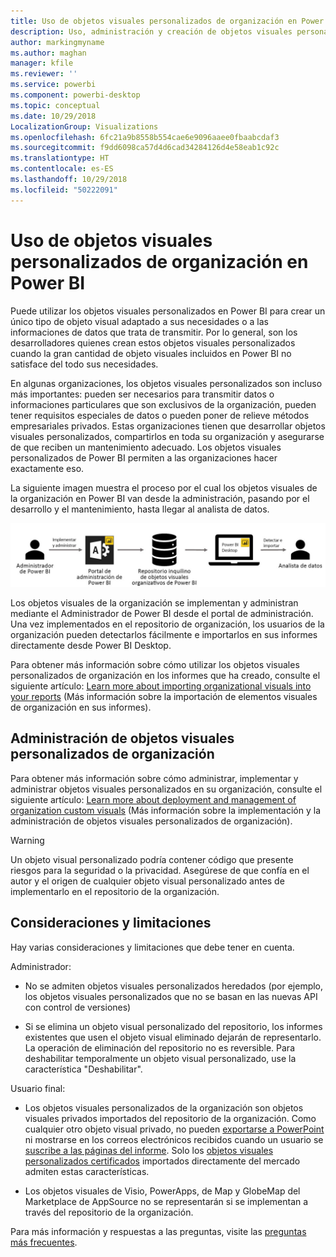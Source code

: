 ```yaml
---
title: Uso de objetos visuales personalizados de organización en Power BI
description: Uso, administración y creación de objetos visuales personalizados de organización en Power BI
author: markingmyname
ms.author: maghan
manager: kfile
ms.reviewer: ''
ms.service: powerbi
ms.component: powerbi-desktop
ms.topic: conceptual
ms.date: 10/29/2018
LocalizationGroup: Visualizations
ms.openlocfilehash: 6fc21a9b8558b554cae6e9096aaee0fbaabcdaf3
ms.sourcegitcommit: f9dd6098ca57d4d6cad34284126d4e58eab1c92c
ms.translationtype: HT
ms.contentlocale: es-ES
ms.lasthandoff: 10/29/2018
ms.locfileid: "50222091"
---
```

# <a name="use-organizational-custom-visuals-in-power-bi"></a>Uso de objetos visuales personalizados de organización en Power BI

Puede utilizar los objetos visuales personalizados en Power BI para crear un único tipo de objeto visual adaptado a sus necesidades o a las informaciones de datos que trata de transmitir. Por lo general, son los desarrolladores quienes crean estos objetos visuales personalizados cuando la gran cantidad de objeto visuales incluidos en Power BI no satisface del todo sus necesidades. 

En algunas organizaciones, los objetos visuales personalizados son incluso más importantes: pueden ser necesarios para transmitir datos o informaciones particulares que son exclusivos de la organización, pueden tener requisitos especiales de datos o pueden poner de relieve métodos empresariales privados. Estas organizaciones tienen que desarrollar objetos visuales personalizados, compartirlos en toda su organización y asegurarse de que reciben un mantenimiento adecuado. Los objetos visuales personalizados de Power BI permiten a las organizaciones hacer exactamente eso.

La siguiente imagen muestra el proceso por el cual los objetos visuales de la organización en Power BI van desde la administración, pasando por el desarrollo y el mantenimiento, hasta llegar al analista de datos.

![Imagen del objeto visual personalizado](media/power-bi-custom-visuals-organizational/custom-visual-org-01.jpg)

Los objetos visuales de la organización se implementan y administran mediante el Administrador de Power BI desde el portal de administración. Una vez implementados en el repositorio de organización, los usuarios de la organización pueden detectarlos fácilmente e importarlos en sus informes directamente desde Power BI Desktop.

Para obtener más información sobre cómo utilizar los objetos visuales personalizados de organización en los informes que ha creado, consulte el siguiente artículo: [Learn more about importing organizational visuals into your reports](power-bi-custom-visuals.md) (Más información sobre la importación de elementos visuales de organización en sus informes).

## <a name="administer-organizational-custom-visuals"></a>Administración de objetos visuales personalizados de organización

Para obtener más información sobre cómo administrar, implementar y administrar objetos visuales personalizados en su organización, consulte el siguiente artículo: [Learn more about deployment and management of organization custom visuals](https://go.microsoft.com/fwlink/?linkid=866790) (Más información sobre la implementación y la administración de objetos visuales personalizados de organización).

> [!WARNING]
> Un objeto visual personalizado podría contener código que presente riesgos para la seguridad o la privacidad. Asegúrese de que confía en el autor y el origen de cualquier objeto visual personalizado antes de implementarlo en el repositorio de la organización.

## <a name="considerations-and-limitations"></a>Consideraciones y limitaciones

Hay varias consideraciones y limitaciones que debe tener en cuenta.

Administrador:

* No se admiten objetos visuales personalizados heredados (por ejemplo, los objetos visuales personalizados que no se basan en las nuevas API con control de versiones)

* Si se elimina un objeto visual personalizado del repositorio, los informes existentes que usen el objeto visual eliminado dejarán de representarlo. La operación de eliminación del repositorio no es reversible. Para deshabilitar temporalmente un objeto visual personalizado, use la característica "Deshabilitar".

Usuario final:

* Los objetos visuales personalizados de la organización son objetos visuales privados importados del repositorio de la organización. Como cualquier otro objeto visual privado, no pueden [exportarse a PowerPoint](https://docs.microsoft.com/power-bi/consumer/end-user-powerpoint) ni mostrarse en los correos electrónicos recibidos cuando un usuario se [suscribe a las páginas del informe](https://docs.microsoft.com/power-bi/consumer/end-user-subscribe). Solo los [objetos visuales personalizados certificados](https://docs.microsoft.com/power-bi/power-bi-custom-visuals-certified) importados directamente del mercado admiten estas características.

* Los objetos visuales de Visio, PowerApps, de Map y GlobeMap del Marketplace de AppSource no se representarán si se implementan a través del repositorio de la organización.

Para más información y respuestas a las preguntas, visite las [preguntas más frecuentes](power-bi-custom-visuals-faq.md#organizational-custom-visuals).
